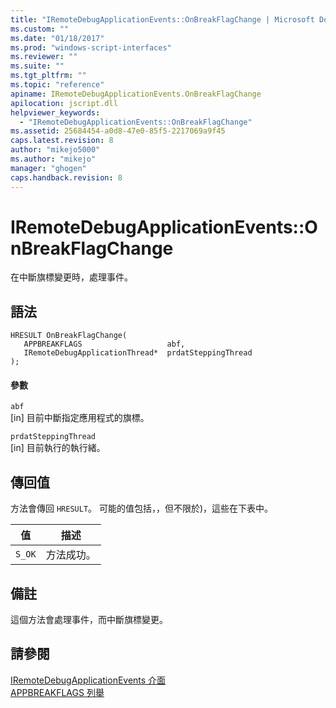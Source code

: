```yaml
---
title: "IRemoteDebugApplicationEvents::OnBreakFlagChange | Microsoft Docs"
ms.custom: ""
ms.date: "01/18/2017"
ms.prod: "windows-script-interfaces"
ms.reviewer: ""
ms.suite: ""
ms.tgt_pltfrm: ""
ms.topic: "reference"
apiname: IRemoteDebugApplicationEvents.OnBreakFlagChange
apilocation: jscript.dll
helpviewer_keywords: 
  - "IRemoteDebugApplicationEvents::OnBreakFlagChange"
ms.assetid: 25684454-a0d8-47e0-85f5-2217069a9f45
caps.latest.revision: 8
author: "mikejo5000"
ms.author: "mikejo"
manager: "ghogen"
caps.handback.revision: 8
---
```

# IRemoteDebugApplicationEvents::OnBreakFlagChange
在中斷旗標變更時，處理事件。  
  
## 語法  
  
```  
HRESULT OnBreakFlagChange(  
   APPBREAKFLAGS                   abf,  
   IRemoteDebugApplicationThread*  prdatSteppingThread  
);  
```  
  
#### 參數  
 `abf`  
 \[in\] 目前中斷指定應用程式的旗標。  
  
 `prdatSteppingThread`  
 \[in\] 目前執行的執行緒。  
  
## 傳回值  
 方法會傳回 `HRESULT`。  可能的值包括，，但不限於\)，這些在下表中。  
  
|值|描述|  
|-------|--------|  
|`S_OK`|方法成功。|  
  
## 備註  
 這個方法會處理事件，而中斷旗標變更。  
  
## 請參閱  
 [IRemoteDebugApplicationEvents 介面](../../winscript/reference/iremotedebugapplicationevents-interface.md)   
 [APPBREAKFLAGS 列舉](../../winscript/reference/appbreakflags-enumeration.md)